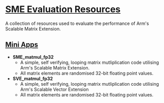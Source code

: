 # __<u>SME Evaluation Resources</u>__
A collection of resources used to evaluate the performance of Arm's Scalable Matrix Extension.


## __<u>Mini Apps</u>__
 - __SME_matmul_fp32__
   - A simple, self verifying, looping matrix mutliplication code utilising Arm's Scalable Matrix Extension.
   - All matrix elements are randomised 32-bit floating point values.
 - __SVE_matmul_fp32__
   - A simple, self verifying, looping matrix mutliplication code utilising Arm's Scalable Vector Extension
   - All matrix elements are randomised 32-bit floating point values.